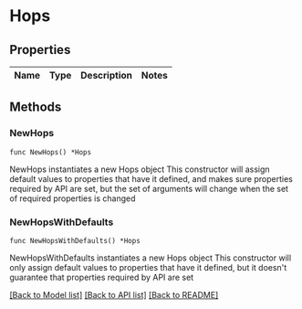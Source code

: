 # Hops

## Properties

Name | Type | Description | Notes
------------ | ------------- | ------------- | -------------

## Methods

### NewHops

`func NewHops() *Hops`

NewHops instantiates a new Hops object
This constructor will assign default values to properties that have it defined,
and makes sure properties required by API are set, but the set of arguments
will change when the set of required properties is changed

### NewHopsWithDefaults

`func NewHopsWithDefaults() *Hops`

NewHopsWithDefaults instantiates a new Hops object
This constructor will only assign default values to properties that have it defined,
but it doesn't guarantee that properties required by API are set


[[Back to Model list]](../README.md#documentation-for-models) [[Back to API list]](../README.md#documentation-for-api-endpoints) [[Back to README]](../README.md)


